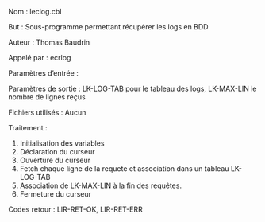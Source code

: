 Nom : leclog.cbl

But : Sous-programme permettant récupérer les logs en BDD 

Auteur : Thomas Baudrin

Appelé par : ecrlog

Paramètres d’entrée : 

Paramètres de sortie : LK-LOG-TAB pour le tableau des logs, LK-MAX-LIN le nombre de lignes reçus

Fichiers utilisés : Aucun

Traitement : 
1) Initialisation des variables
2) Déclaration du curseur
3) Ouverture du curseur
4) Fetch chaque ligne de la requete et association dans un tableau LK-LOG-TAB
5) Association de LK-MAX-LIN à la fin des requêtes.
6) Fermeture du curseur

Codes retour : LIR-RET-OK, LIR-RET-ERR